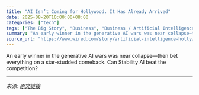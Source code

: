 ```yaml
---
title: "AI Isn’t Coming for Hollywood. It Has Already Arrived"
date: 2025-08-20T10:00:00+08:00
categories: ["tech"]
tags: ["The Big Story", "Business", "Business / Artificial Intelligence", "Culture", "Culture / Movies", "longreads", "Movies", "TV", "artificial intelligence", "hollywood", "Cut!"]
summary: "An early winner in the generative AI wars was near collapse—then bet everything on a star-studded comeback. Can Stability AI beat the competition?"
source_url: "https://www.wired.com/story/artificial-intelligence-hollywood-stability/"
---
```


An early winner in the generative AI wars was near collapse—then bet everything on a star-studded comeback. Can Stability AI beat the competition?

---

*来源: [原文链接](https://www.wired.com/story/artificial-intelligence-hollywood-stability/)*
